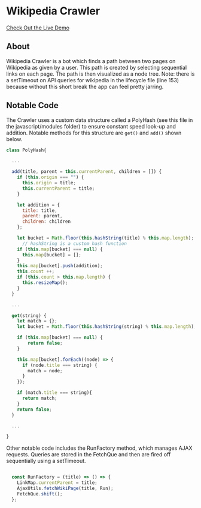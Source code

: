 # Wikipedia Crawler
[Check Out the Live Demo](https://theimberger.github.io/wikipedia_crawler/)

## About
Wikipedia Crawler is a bot which finds a path between two pages on Wikipedia as given by a user.
This path is created by selecting sequential links on each page.  The path is then visualized as a node tree.  Note: there is a
setTimeout on API queries for wikipedia in the lifecycle file (line 153) because without this short break the app can feel
pretty jarring.

## Notable Code
The Crawler uses a custom data structure called a PolyHash (see this file in the javascript/modules folder) to ensure constant speed look-up
and addition.  Notable methods for this structure are `get()` and `add()` shown below.

```JavaScript
class PolyHash{

  ...

  add(title, parent = this.currentParent, children = []) {
    if (this.origin === "") {
      this.origin = title;
      this.currentParent = title;
    }

    let addition = {
      title: title,
      parent: parent,
      children: children
    };

    let bucket = Math.floor(this.hashString(title) % this.map.length);
      // hashString is a custom hash function
    if (this.map[bucket] === null) {
      this.map[bucket] = [];
    }
    this.map[bucket].push(addition);
    this.count ++;
    if (this.count > this.map.length) {
      this.resizeMap();
    }
  }

  ...

  get(string) {
    let match = {};
    let bucket = Math.floor(this.hashString(string) % this.map.length);

    if (this.map[bucket] === null) {
        return false;
    }

    this.map[bucket].forEach((node) => {
      if (node.title === string) {
        match = node;
      }
    });

    if (match.title === string){
      return match;
    }
    return false;
  }

  ...

}

```

Other notable code includes the RunFactory method, which manages AJAX requests.  Queries are stored in the FetchQue
and then are fired off sequentially using a setTimeout.

``` JavaScript

  const RunFactory = (title) => () => {
    LinkMap.currentParent = title;
    AjaxUtils.fetchWikiPage(title, Run);
    FetchQue.shift();
  };
```
